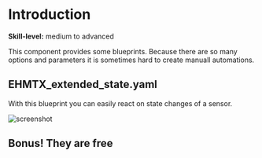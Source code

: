 # Introduction

**Skill-level:** medium to advanced

This component provides some blueprints. Because there are so many options and parameters it is sometimes hard to create manuall automations.

## EHMTX_extended_state.yaml

With this blueprint you can easily react on state changes of a sensor.

![screenshot](https://github.com/lafriks/EspHoMaTriXv3/blob/main/wiki/blueprint-extended-dialog.png?raw=true)

## Bonus! They are free
